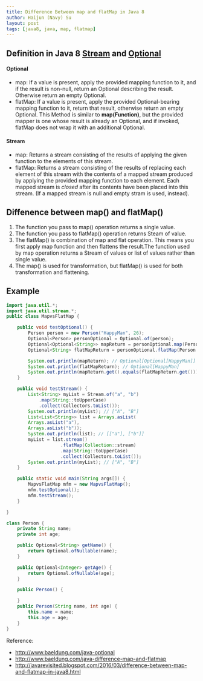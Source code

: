 ```yaml
---
title: Difference Between map and flatMap in Java 8
author: Haijun (Navy) Su
layout: post
tags: [java8, java, map, flatmap]
---
```

## Definition in Java 8 [Stream](https://docs.oracle.com/javase/8/docs/api/java/util/stream/Stream.html) and [Optional](https://docs.oracle.com/javase/8/docs/api/java/util/Optional.html)
#### Optional
* map: If a value is present, apply the provided mapping function to it, and if the result is non-null, return an Optional describing the result. Otherwise return an empty Optional.
* flatMap: If a value is present, apply the provided Optional-bearing mapping function to it, return that result, otherwise return an empty Optional. This Method is similar to **map(Function)**, but the provided mapper is one whose result is already an Optional, and if invoked, flatMap does not wrap it with an additional Optional.

#### Stream
* map: Returns a stream consisting of the results of applying the given function to the elements of this stream.
* flatMap: Returns a stream consisting of the results of replacing each element of this stream with the contents of a mapped stream produced by applying the provided mapping function to each element. Each mapped stream is *closed* after its contents have been placed into this stream. (If a mapped stream is null and empty stram is used, instead).

## Diffenence between map() and flatMap()
1. The function you pass to map() operation returns a single value.
2. The function you pass to flatMap() operation returns Steam of value.
3. The flatMap() is combination of map and flat operation. This means you first apply map function and then flattens the result.The function used by map operation returns a Stream of values or list of values rather than single value.
4. The map() is used for transformation, but flatMap() is used for both transformation and flattening.

## Example
```java
import java.util.*;
import java.util.stream.*;
public class MapvsFlatMap {

    public void testOptional() {
        Person person = new Person("HappyMan", 26);
        Optional<Person> personOptional = Optional.of(person);
        Optional<Optional<String>> mapReturn = personOptional.map(Person::getName);
        Optional<String> flatMapReturn = personOptional.flatMap(Person::getName);

        System.out.println(mapReturn); // Optional[Optional[HappyMan]]
        System.out.println(flatMapReturn); // Optional[HappyMan]
        System.out.println(mapReturn.get().equals(flatMapReturn.get())); // false
    }

    public void testStream() {
        List<String> myList = Stream.of("a", "b")
            .map(String::toUpperCase)
            .collect(Collectors.toList());
        System.out.println(myList); // ["A", "B"]
        List<List<String>> list = Arrays.asList(
        Arrays.asList("a"),
        Arrays.asList("b"));
        System.out.println(list); // [["a"], ["b"]]
        myList = list.stream()
                    .flatMap(Collection::stream)
                    .map(String::toUpperCase)
                    .collect(Collectors.toList());
        System.out.println(myList); // ["A", "B"]
    }

    public static void main(String args[]) {
        MapvsFlatMap mfm = new MapvsFlatMap();
        mfm.testOptional();
        mfm.testStream();
    }

}

class Person {
    private String name;
    private int age;

    public Optional<String> getName() {
        return Optional.ofNullable(name);
    }

    public Optional<Integer> getAge() {
        return Optional.ofNullable(age);
    }

    public Person() {

    }
    public Person(String name, int age) {
        this.name = name;
        this.age = age;
    }
}

```


Reference:
* <http://www.baeldung.com/java-optional>
* <http://www.baeldung.com/java-difference-map-and-flatmap>
* <http://javarevisited.blogspot.com/2016/03/difference-between-map-and-flatmap-in-java8.html>

